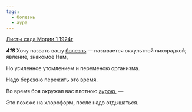 ```yaml
---
tags:
  - болезнь
  - аура
---
```


[Листы сада Мории 1 1924г](https://127.0.0.1:4002/agni/1924)

___418___
Хочу назвать вашу [болезнь](../../../tags/#болезнь) — называется оккультной лихорадкой; явление, знакомое Нам,   

Но усиленное утомлением и переменою организма.   

Надо бережно пережить это время.   

Во время боя окружал вас плотною [аурою](../../../tags/#аура), —    

Это похоже на хлороформ, после надо отдышаться.   

